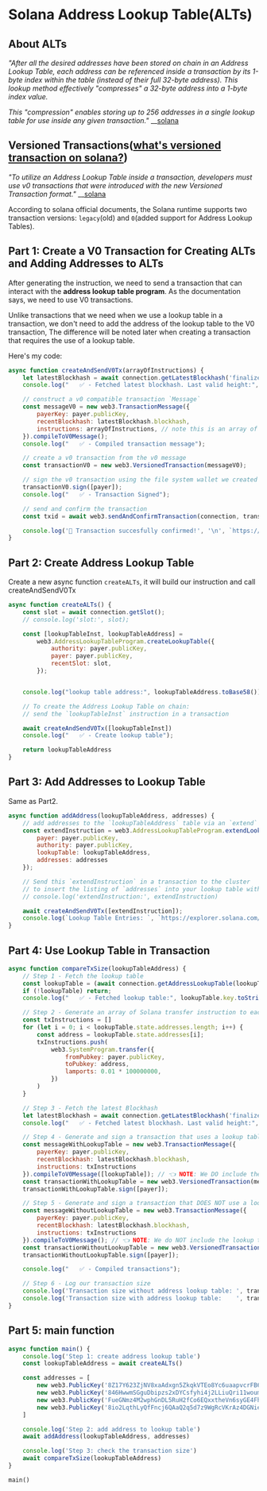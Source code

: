 # Solana Address Lookup Table(ALTs)
## About ALTs
_"After all the desired addresses have been stored on chain in an Address Lookup Table, each address can be referenced inside a transaction by its 1-byte index within the table (instead of their full 32-byte address). This lookup method effectively "compresses" a 32-byte address into a 1-byte index value._

_This "compression" enables storing up to 256 addresses in a single lookup table for use inside any given transaction."_     __[solana](https://docs.solana.com/developing/lookup-tables)

## Versioned Transactions([what's versioned transaction on solana?](https://www.quicknode.com/guides/solana-development/transactions/how-to-use-versioned-transactions-on-solana))
_"To utilize an Address Lookup Table inside a transaction, developers must use v0 transactions that were introduced with the new Versioned Transaction format."_      __[solana](https://docs.solana.com/developing/lookup-tables#versioned-transactions)

According to solana official documents, the Solana runtime supports two transaction versions: `legacy`(old) and `0`(added support for Address Lookup Tables).


## Part 1: Create a V0 Transaction for Creating ALTs and Adding Addresses to ALTs
After generating the instruction, we need to send a transaction that can interact with the **address lookup table program**. As the documentation says, we need to use V0 transactions.

Unlike transactions that we need when we use a lookup table in a transaction, we don't need to add the address of the lookup table to the V0 transaction, The difference will be noted later when creating a transaction that requires the use of a lookup table.

Here's my code:
```javascript
async function createAndSendV0Tx(arrayOfInstructions) {
    let latestBlockhash = await connection.getLatestBlockhash('finalized');
    console.log("   ✅ - Fetched latest blockhash. Last valid height:", latestBlockhash.lastValidBlockHeight);

    // construct a v0 compatible transaction `Message`
    const messageV0 = new web3.TransactionMessage({
        payerKey: payer.publicKey,
        recentBlockhash: latestBlockhash.blockhash,
        instructions: arrayOfInstructions, // note this is an array of instructions
    }).compileToV0Message();
    console.log("   ✅ - Compiled transaction message");

    // create a v0 transaction from the v0 message
    const transactionV0 = new web3.VersionedTransaction(messageV0);

    // sign the v0 transaction using the file system wallet we created named `payer`
    transactionV0.sign([payer]);
    console.log("   ✅ - Transaction Signed");

    // send and confirm the transaction
    const txid = await web3.sendAndConfirmTransaction(connection, transactionV0);

    console.log('🎉 Transaction succesfully confirmed!', '\n', `https://explorer.solana.com/tx/${txid}?cluster=devnet`);
}
```




## Part 2: Create Address Lookup Table
Create a new async function `createALTs`, it will build our instruction and call createAndSendV0Tx

``` javascript
async function createALTs() {
    const slot = await connection.getSlot();
    // console.log('slot:', slot);

    const [lookupTableInst, lookupTableAddress] =
        web3.AddressLookupTableProgram.createLookupTable({
            authority: payer.publicKey,
            payer: payer.publicKey,
            recentSlot: slot,
        });


    console.log("lookup table address:", lookupTableAddress.toBase58());

    // To create the Address Lookup Table on chain:
    // send the `lookupTableInst` instruction in a transaction

    await createAndSendV0Tx([lookupTableInst])
    console.log("   ✅ - Create lookup table");

    return lookupTableAddress
}
```




## Part 3: Add Addresses to Lookup Table
Same as Part2.

``` javascript
async function addAddress(lookupTableAddress, addresses) {
    // add addresses to the `lookupTableAddress` table via an `extend` instruction
    const extendInstruction = web3.AddressLookupTableProgram.extendLookupTable({
        payer: payer.publicKey,
        authority: payer.publicKey,
        lookupTable: lookupTableAddress,
        addresses: addresses
    });

    // Send this `extendInstruction` in a transaction to the cluster
    // to insert the listing of `addresses` into your lookup table with address `lookupTableAddress`
    // console.log('extendInstruction:', extendInstruction)

    await createAndSendV0Tx([extendInstruction]);
    console.log(`Lookup Table Entries: `, `https://explorer.solana.com/address/${lookupTableAddress.toString()}/entries?cluster=devnet`)
}
```




## Part 4: Use Lookup Table in Transaction

``` javascript
async function compareTxSize(lookupTableAddress) {
    // Step 1 - Fetch the lookup table
    const lookupTable = (await connection.getAddressLookupTable(lookupTableAddress)).value;
    if (!lookupTable) return;
    console.log("   ✅ - Fetched lookup table:", lookupTable.key.toString());

    // Step 2 - Generate an array of Solana transfer instruction to each address in our lookup table
    const txInstructions = []
    for (let i = 0; i < lookupTable.state.addresses.length; i++) {
        const address = lookupTable.state.addresses[i];
        txInstructions.push(
            web3.SystemProgram.transfer({
                fromPubkey: payer.publicKey,
                toPubkey: address,
                lamports: 0.01 * 100000000,
            })
        )
    }

    // Step 3 - Fetch the latest Blockhash
    let latestBlockhash = await connection.getLatestBlockhash('finalized');
    console.log("   ✅ - Fetched latest blockhash. Last valid height:", latestBlockhash.lastValidBlockHeight);

    // Step 4 - Generate and sign a transaction that uses a lookup table
    const messageWithLookupTable = new web3.TransactionMessage({
        payerKey: payer.publicKey,
        recentBlockhash: latestBlockhash.blockhash,
        instructions: txInstructions
    }).compileToV0Message([lookupTable]); // 👈 NOTE: We DO include the lookup table
    const transactionWithLookupTable = new web3.VersionedTransaction(messageWithLookupTable);
    transactionWithLookupTable.sign([payer]);

    // Step 5 - Generate and sign a transaction that DOES NOT use a lookup table
    const messageWithoutLookupTable = new web3.TransactionMessage({
        payerKey: payer.publicKey,
        recentBlockhash: latestBlockhash.blockhash,
        instructions: txInstructions
    }).compileToV0Message(); // 👈 NOTE: We do NOT include the lookup table
    const transactionWithoutLookupTable = new web3.VersionedTransaction(messageWithoutLookupTable);
    transactionWithoutLookupTable.sign([payer]);

    console.log("   ✅ - Compiled transactions");

    // Step 6 - Log our transaction size
    console.log('Transaction size without address lookup table: ', transactionWithoutLookupTable.serialize().length, 'bytes');
    console.log('Transaction size with address lookup table:    ', transactionWithLookupTable.serialize().length, 'bytes');
}

```

## Part 5: main function
``` javascript
async function main() {
    console.log('Step 1: create address lookup table')
    const lookupTableAddress = await createALTs()

    const addresses = [
        new web3.PublicKey('8Z17Y623ZjNV8xaAdxgn5ZkqkVTEo8Yc6uaapvcrFB62'),
        new web3.PublicKey('846HwwmSGguDbipzs2xDYCsfyhi4j2LLiuQri11woums'),
        new web3.PublicKey('FueGNmz4M2wphGnDL5RuH2fCo6EQxxtheVn6syGE4Fh1'),
        new web3.PublicKey('8io2LqthLyQfFncj6QAaQ2q5d7z9WgRcVKrAz4DGNiee'),
    ]

    console.log('Step 2: add address to lookup table')
    await addAddress(lookupTableAddress, addresses)

    console.log('Step 3: check the transaction size')
    await compareTxSize(lookupTableAddress)
}
```

```
main()
```

